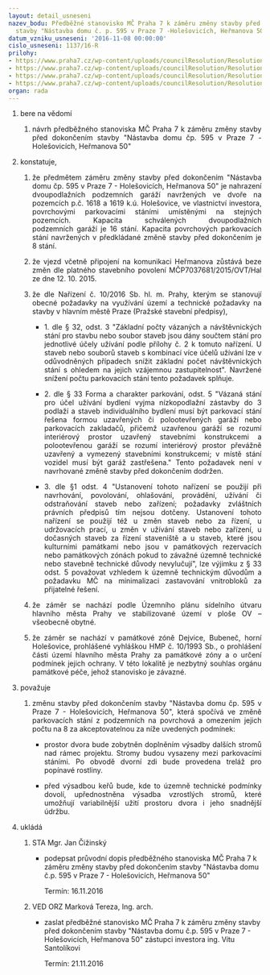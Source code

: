 ```yaml
---
layout: detail_usneseni
nazev_bodu: Předběžné stanovisko MČ Praha 7 k záměru změny stavby před dokončením
  stavby "Nástavba domu č. p. 595 v Praze 7 -Holešovicích, Heřmanova 50"
datum_vzniku_usneseni: '2016-11-08 00:00:00'
cislo_usneseni: 1137/16-R
prilohy:
- https://www.praha7.cz/wp-content/uploads/councilResolution/Resolutions/27842/export/c1_Duvodovazprava~131179.docx
- https://www.praha7.cz/wp-content/uploads/councilResolution/Resolutions/27842/export/c2_Navrh_pruvodniho_dopisu_Nastavbadomucp595vPraze7HolesovicichHermanova50~131178.doc
- https://www.praha7.cz/wp-content/uploads/councilResolution/Resolutions/27842/export/c3_Zadostoposouzenizameruvramciakcezmenystavbypreddokoncenim~131177.pdf
- https://www.praha7.cz/wp-content/uploads/councilResolution/Resolutions/27842/export/export~297381.pdf
organ: rada
---
```

<OL class=urzList_view id=urzList>
<LI class=urzClass1><SPAN name="1">bere na vědomí</SPAN> 
<OL class=urzOlClass>
<LI class=urzClass2 style="TEXT-ALIGN: justify"><SPAN>
<P style="TEXT-ALIGN: justify" data-mce-style="text-align: justify;">návrh předběžného stanoviska MČ Praha 7 k záměru změny stavby před dokončením stavby "Nástavba domu čp. 595 v Praze 7 - Holešovicích, Heřmanova 50"</P></SPAN></LI></OL></LI>
<LI class=urzClass1><SPAN name="50">konstatuje,</SPAN> 
<OL class=urzOlClass>
<LI class=urzClass2 style="TEXT-ALIGN: justify"><SPAN>
<P style="TEXT-ALIGN: justify" data-mce-style="text-align: justify;">že předmětem záměru změny stavby před dokončením&nbsp;"Nástavba domu čp. 595 v Praze 7 - Holešovicích, Heřmanova 50" je nahrazení dvoupodlažních podzemních&nbsp;garáží navržených ve dvoře na pozemcích p.č. 1618 a 1619 k.ú. Holešovice,&nbsp;ve vlastnictví investora, povrchovými parkovacími stáními umístěnými na&nbsp;stejných pozemcích. Kapacita schválených dvoupodlažních podzemních&nbsp;garáží je 16&nbsp;stání. Kapacita povrchových parkovacích stání navržených v předkládané změně stavby před dokončením je 8&nbsp;stání.</P></SPAN></LI>
<LI class=urzClass2 style="TEXT-ALIGN: justify"><SPAN>
<P style="TEXT-ALIGN: justify" data-mce-style="text-align: justify;">že vjezd včetně připojení na komunikaci Heřmanova zůstává beze změn dle platného stavebního povolení MČP7037681/2015/OVT/Hal ze dne 12. 10. 2015.</P></SPAN></LI>
<LI class=urzClass2 style="TEXT-ALIGN: justify"><SPAN>
<P style="TEXT-ALIGN: justify" data-mce-style="text-align: justify;">že dle Nařízení č. 10/2016 Sb. hl. m. Prahy, kterým se stanovují obecné požadavky na využívání území a technické požadavky na stavby v hlavním městě Praze (Pražské stavební předpisy),</P></SPAN>
<UL class=urzUlClass>
<LI class=urzClass3 style="TEXT-ALIGN: justify"><SPAN>
<P style="TEXT-ALIGN: justify" data-mce-style="text-align: justify;">1. dle § 32, odst. 3 "Základní počty vázaných a návštěvnických stání pro stavbu nebo soubor staveb jsou dány součtem stání pro jednotlivé účely užívání podle přílohy č. 2 k tomuto nařízení. U staveb nebo souborů staveb s kombinací více účelů užívání lze v odůvodněných případech snížit základní počet návštěvnických stání s ohledem na jejich vzájemnou zastupitelnost". Navržené snížení počtu parkovacích stání tento požadavek splňuje.</P></SPAN></LI>
<LI class=urzClass3 style="TEXT-ALIGN: justify"><SPAN>
<P style="TEXT-ALIGN: justify" data-mce-style="text-align: justify;">2. dle § 33 Forma a charakter parkování, odst. 5 "Vázaná stání pro účel užívání bydlení vyjma nízkopodlažní zástavby do 3 podlaží a staveb individuálního bydlení musí být parkovací stání řešena formou uzavřených či polootevřených garáží nebo parkovacích zakladačů, přičemž uzavřenou garáží se rozumí interiérový prostor uzavřený stavebními konstrukcemi a polootevřenou garáží se rozumí interiérový prostor převážně uzavřený a vymezený stavebními konstrukcemi; v místě stání vozidel musí být garáž zastřešena." Tento požadavek není v navrhované změně stavby před dokončením dodržen.</P></SPAN></LI>
<LI class=urzClass3 style="TEXT-ALIGN: justify"><SPAN>
<P style="TEXT-ALIGN: justify" data-mce-style="text-align: justify;">3. dle §1 odst. 4 "Ustanovení tohoto nařízení se použijí při navrhování, povolování, ohlašování, provádění, užívání či odstraňování staveb nebo zařízení; požadavky zvláštních právních předpisů tím nejsou dotčeny. Ustanovení tohoto nařízení se použijí též u změn staveb nebo za řízení, u udržovacích prací, u změn v užívání staveb nebo zařízení, u dočasných staveb za řízení staveniště a u staveb, které jsou kulturními památkami nebo jsou v památkových rezervacích nebo památkových zónách pokud to závažné územně technické nebo stavebně technické důvody nevylučují", lze výjimku z § 33 odst. 5 považovat vzhledem k územně technickým důvodům a požadavku MČ na minimalizaci zastavování vnitrobloků za přijatelné řešení.</P></SPAN></LI></UL></LI>
<LI class=urzClass2 style="TEXT-ALIGN: justify"><SPAN>
<P style="TEXT-ALIGN: justify" data-mce-style="text-align: justify;">že záměr se nachází podle Územního plánu sídelního útvaru hlavního města Prahy ve stabilizované území v ploše OV – všeobecně obytné.</P></SPAN></LI>
<LI class=urzClass2 style="TEXT-ALIGN: justify"><SPAN>
<P style="TEXT-ALIGN: justify" data-mce-style="text-align: justify;">že záměr se nachází v památkové zóně Dejvice, Bubeneč, horní Holešovice, prohlášené vyhláškou HMP č. 10/1993 Sb., o prohlášení části území hlavního města Prahy za památkové zóny a o určení podmínek jejich ochrany. V této lokalitě je nezbytný souhlas orgánu památkové péče, jehož stanovisko je závazné.</P></SPAN></LI></OL></LI>
<LI class=urzClass1><SPAN name="91">považuje</SPAN> 
<OL class=urzOlClass>
<LI class=urzClass2 style="TEXT-ALIGN: justify"><SPAN>
<P style="TEXT-ALIGN: justify" data-mce-style="text-align: justify;">změnu stavby před dokončením stavby&nbsp;"Nástavba domu čp. 595 v Praze 7 - Holešovicích, Heřmanova 50", která spočívá ve změně parkovacích stání z podzemních na povrchová a omezením jejich počtu na 8 za&nbsp;akceptovatelnou za níže uvedených podmínek:</P></SPAN>
<UL class=urzUlClass>
<LI class=urzClass3 style="TEXT-ALIGN: justify"><SPAN>
<P style="TEXT-ALIGN: justify" data-mce-style="text-align: justify;">prostor&nbsp;dvora bude zobytněn doplněním&nbsp;výsadby&nbsp;dalších stromů nad rámec projektu. Stromy budou&nbsp;vysazeny mezi&nbsp;parkovacími stáními.&nbsp;Po obvodě dvorní zdi&nbsp;bude provedena treláž pro popínavé rostliny.</P></SPAN></LI>
<LI class=urzClass3 style="TEXT-ALIGN: justify"><SPAN>
<P style="TEXT-ALIGN: justify" data-mce-style="text-align: justify;">před výsadbou keřů bude, kde to územně technické podmínky dovolí, upřednostněna výsadba vzrostlých stromů, které umožňují variabilnější užití prostoru dvora i jeho snadnější údržbu.</P></SPAN></LI></UL></LI></OL></LI>
<LI class=urzClass1 id=urzUkoly><SPAN name="1">ukládá</SPAN>
<OL class=urzOlClass>
<LI class=urzClass2><SPAN>
<P>STA Mgr. Jan Čižinský</P></SPAN>
<UL class=urzUlClass>
<LI class=urzClass3><SPAN>
<P>podepsat průvodní dopis předběžného stanoviska MČ Praha 7 k záměru změny stavby před dokončením stavby "Nástavba domu č.p. 595 v Praze 7 - Holešovicích, Heřmanova 50"</P></SPAN><SPAN class=urzUkolTermin>Termín:&nbsp;16.11.2016</SPAN></LI></UL></LI>
<LI class=urzClass2><SPAN>
<P>VED ORZ Marková Tereza, Ing. arch.</P></SPAN>
<UL class=urzUlClass>
<LI class=urzClass3><SPAN>
<P>zaslat předběžné stanovisko MČ Praha 7 k záměru změny stavby před dokončením stavby "Nástavba domu č.p. 595 v Praze 7 - Holešovicích, Heřmanova 50" zástupci investora ing. Vítu Santolíkovi</P></SPAN><SPAN class=urzUkolTermin>Termín:&nbsp;21.11.2016</SPAN></LI></UL></LI></OL></LI></OL>